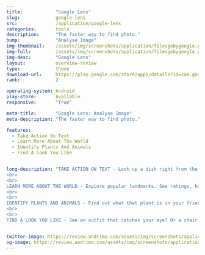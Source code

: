 ```yaml
---
title:            "Google Lens"
slug:             google-lens
src:              /application/google-lens
categories:       tools
description:      "The faster way to find photo."
bump:             "Analyse Image"
img-thumbnail:    /assets/img/screenshots/application/filesgobygoogle.png
img-full:         /assets/img/screenshots/application/filesgobygoogle.png
img-desc:         "Google Lens"
layout:           overview-review
type:             theme
download-url:     https://play.google.com/store/apps/details?id=com.google.ar.lens&hl=en
rank:             2

operating-system: Android
play-store:       Available
responsive:       "True"

meta-title:       "Google Lens: Analyse Image"
meta-description: "The faster way to find photo."

features:
  - Take Action On Text
  - Learn More About The World
  - Identify Plants And Animals
  - Find A Look You Like


long-description: "TAKE ACTION ON TEXT - Look up a dish right from the menu, add events to your calendar, get directions, call a number, translate words, and more. Or just copy and paste to save some time.
<br>
<br>
LEARN MORE ABOUT THE WORLD - Explore popular landmarks. See ratings, hours of operation, historical facts and more.
<br>
<br>
IDENTIFY PLANTS AND ANIMALS - Find out what that plant is in your friend's apartment, or what kind of dog you saw in the park.
<br>
<br>
FIND A LOOK YOU LIKE - See an outfit that catches your eye? Or a chair that's perfect for your living room? Find similar clothes, furniture, and home decor—without having to describe what you're looking for in a search box."


twitter-image: https://review.andrimo.com/assets/img/screenshots/application/filesgobygoogle.png
og-image: https://review.andrimo.com/assets/img/screenshots/application/filesgobygoogle.png
---
```


